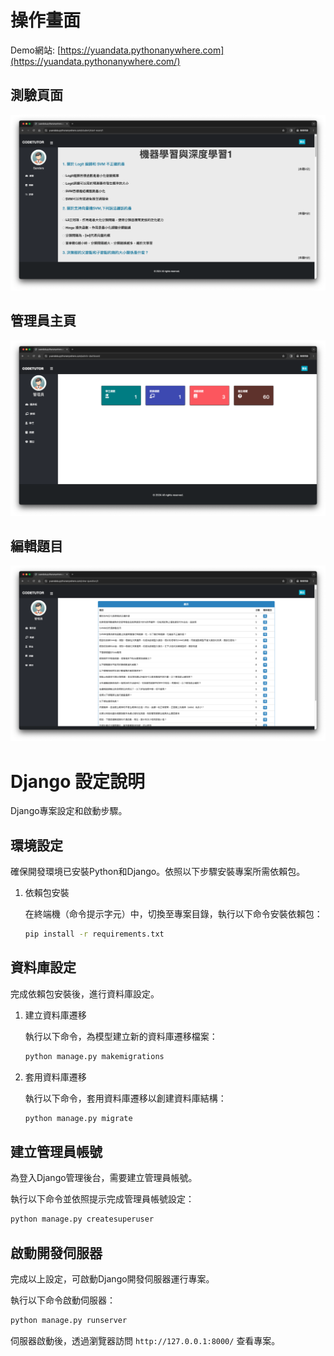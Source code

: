 # 操作畫面
Demo網站: [https://yuandata.pythonanywhere.com](https://yuandata.pythonanywhere.com/)
## 測驗頁面
![](ss/PrtSc1.png)
## 管理員主頁
![](ss/PrtSc2.png)
## 編輯題目
![](ss/PrtSc3.png)

# Django 設定說明
Django專案設定和啟動步驟。

## 環境設定

確保開發環境已安裝Python和Django。依照以下步驟安裝專案所需依賴包。

1. 依賴包安裝

   在終端機（命令提示字元）中，切換至專案目錄，執行以下命令安裝依賴包：

   ```bash
   pip install -r requirements.txt
   ```

## 資料庫設定

完成依賴包安裝後，進行資料庫設定。

1. 建立資料庫遷移

   執行以下命令，為模型建立新的資料庫遷移檔案：

   ```bash
   python manage.py makemigrations
   ```

2. 套用資料庫遷移

   執行以下命令，套用資料庫遷移以創建資料庫結構：

   ```bash
   python manage.py migrate
   ```

## 建立管理員帳號

為登入Django管理後台，需要建立管理員帳號。

執行以下命令並依照提示完成管理員帳號設定：

```bash
python manage.py createsuperuser
```

## 啟動開發伺服器

完成以上設定，可啟動Django開發伺服器運行專案。

執行以下命令啟動伺服器：

```bash
python manage.py runserver
```

伺服器啟動後，透過瀏覽器訪問 `http://127.0.0.1:8000/` 查看專案。
